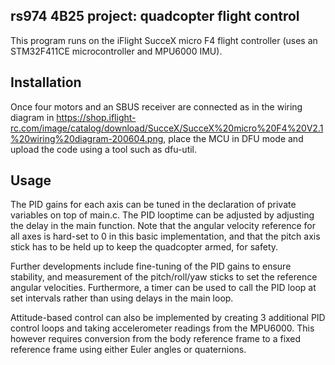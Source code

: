 ## rs974 4B25 project: quadcopter flight control 

This program runs on the iFlight SucceX micro F4 flight controller (uses an STM32F411CE microcontroller and MPU6000 IMU).

## Installation

Once four motors and an SBUS receiver are connected as in the wiring diagram in https://shop.iflight-rc.com/image/catalog/download/SucceX/SucceX%20micro%20F4%20V2.1%20wiring%20diagram-200604.png, place the MCU in DFU mode and upload the code using a tool such as dfu-util.

## Usage

The PID gains for each axis can be tuned in the declaration of private variables on top of main.c. The PID looptime can be adjusted by adjusting the delay in the main function. Note that the angular velocity reference for all axes is hard-set to 0 in this basic implementation, and that the pitch axis stick has to be held up to keep the quadcopter armed, for safety. 

Further developments include fine-tuning of the PID gains to ensure stability, and measurement of the pitch/roll/yaw sticks to set the reference angular velocities. Furthermore, a timer can be used to call the PID loop at set intervals rather than using delays in the main loop.

Attitude-based control can also be implemented by creating 3 additional PID control loops and taking accelerometer readings from the MPU6000. This however requires conversion from the body reference frame to a fixed reference frame using either Euler angles or quaternions.

